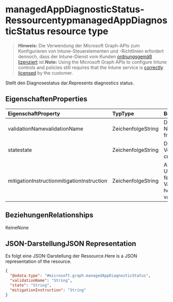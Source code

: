 # <a name="managedappdiagnosticstatus-resource-type"></a><span data-ttu-id="e2e0f-101">managedAppDiagnosticStatus-Ressourcentyp</span><span class="sxs-lookup"><span data-stu-id="e2e0f-101">managedAppDiagnosticStatus resource type</span></span>

> <span data-ttu-id="e2e0f-102">**Hinweis:** Die Verwendung der Microsoft Graph-APIs zum Konfigurieren von Intune-Steuerelementen und -Richtlinien erfordert dennoch, dass der Intune-Dienst vom Kunden [ordnungsgemäß lizenziert](https://go.microsoft.com/fwlink/?linkid=839381) ist.</span><span class="sxs-lookup"><span data-stu-id="e2e0f-102">**Note:** Using the Microsoft Graph APIs to configure Intune controls and policies still requires that the Intune service is [correctly licensed](https://go.microsoft.com/fwlink/?linkid=839381) by the customer.</span></span>

<span data-ttu-id="e2e0f-103">Stellt den Diagnosestatus dar.</span><span class="sxs-lookup"><span data-stu-id="e2e0f-103">Represents diagnostics status.</span></span>
## <a name="properties"></a><span data-ttu-id="e2e0f-104">Eigenschaften</span><span class="sxs-lookup"><span data-stu-id="e2e0f-104">Properties</span></span>
|<span data-ttu-id="e2e0f-105">Eigenschaft</span><span class="sxs-lookup"><span data-stu-id="e2e0f-105">Property</span></span>|<span data-ttu-id="e2e0f-106">Typ</span><span class="sxs-lookup"><span data-stu-id="e2e0f-106">Type</span></span>|<span data-ttu-id="e2e0f-107">Beschreibung</span><span class="sxs-lookup"><span data-stu-id="e2e0f-107">Description</span></span>|
|:---|:---|:---|
|<span data-ttu-id="e2e0f-108">validationName</span><span class="sxs-lookup"><span data-stu-id="e2e0f-108">validationName</span></span>|<span data-ttu-id="e2e0f-109">Zeichenfolge</span><span class="sxs-lookup"><span data-stu-id="e2e0f-109">String</span></span>|<span data-ttu-id="e2e0f-110">Der leicht zu prüfende Name</span><span class="sxs-lookup"><span data-stu-id="e2e0f-110">The validation friendly name</span></span>|
|<span data-ttu-id="e2e0f-111">state</span><span class="sxs-lookup"><span data-stu-id="e2e0f-111">state</span></span>|<span data-ttu-id="e2e0f-112">Zeichenfolge</span><span class="sxs-lookup"><span data-stu-id="e2e0f-112">String</span></span>|<span data-ttu-id="e2e0f-113">Der Status des Vorgangs</span><span class="sxs-lookup"><span data-stu-id="e2e0f-113">The state of a crawl operation.</span></span>|
|<span data-ttu-id="e2e0f-114">mitigationInstruction</span><span class="sxs-lookup"><span data-stu-id="e2e0f-114">mitigationInstruction</span></span>|<span data-ttu-id="e2e0f-115">Zeichenfolge</span><span class="sxs-lookup"><span data-stu-id="e2e0f-115">String</span></span>|<span data-ttu-id="e2e0f-116">Anweisungen zum Umgehen einer fehlgeschlagenen Validierung</span><span class="sxs-lookup"><span data-stu-id="e2e0f-116">Instruction on how to mitigate a failed validation</span></span>|

## <a name="relationships"></a><span data-ttu-id="e2e0f-117">Beziehungen</span><span class="sxs-lookup"><span data-stu-id="e2e0f-117">Relationships</span></span>
<span data-ttu-id="e2e0f-118">Keine</span><span class="sxs-lookup"><span data-stu-id="e2e0f-118">None</span></span>
## <a name="json-representation"></a><span data-ttu-id="e2e0f-119">JSON-Darstellung</span><span class="sxs-lookup"><span data-stu-id="e2e0f-119">JSON Representation</span></span>
<span data-ttu-id="e2e0f-120">Es folgt eine JSON-Darstellung der Ressource.</span><span class="sxs-lookup"><span data-stu-id="e2e0f-120">Here is a JSON representation of the resource.</span></span>
<!-- {
  "blockType": "resource",
  "keyProperty": "id",
  "@odata.type": "microsoft.graph.managedAppDiagnosticStatus"
}
-->
``` json
{
  "@odata.type": "#microsoft.graph.managedAppDiagnosticStatus",
  "validationName": "String",
  "state": "String",
  "mitigationInstruction": "String"
}
```



